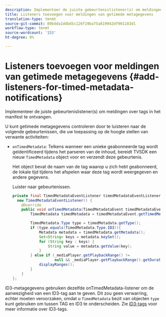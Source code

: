 ```yaml
---
description: Implementeer de juiste gebeurtenislistener(s) om meldingen over tags in het manifest te ontvangen.
title: Listeners toevoegen voor meldingen van getimede metagegevens
translation-type: tm+mt
source-git-commit: 89bdda1d4bd5c126f19ba75a819942df901183d1
workflow-type: tm+mt
source-wordcount: '153'
ht-degree: 0%

---
```



# Listeners toevoegen voor meldingen van getimede metagegevens {#add-listeners-for-timed-metadata-notifications}

Implementeer de juiste gebeurtenislistener(s) om meldingen over tags in het manifest te ontvangen.

U kunt getimede metagegevens controleren door te luisteren naar de volgende gebeurtenissen, die uw toepassing op de hoogte stellen van verwante activiteiten:

* `onTimedMetadata`: Telkens wanneer een unieke geabonneerde tag wordt geïdentificeerd tijdens het parseren van de inhoud, bereidt TVSDK een nieuw  `TimedMetadata` object voor en verzendt deze gebeurtenis.

   Het object bevat de naam van de tag waarop u zich hebt geabonneerd, de lokale tijd tijdens het afspelen waar deze tag wordt weergegeven en andere gegevens.

   Luister naar gebeurtenissen.

   ```java
   private final TimedMetadataEventListener timedMetadataEventListener =  
     new TimedMetadataEventListener() { 
       @Override 
       public void onTimedMetadata(TimedMetadataEvent timedMetadataEvent) { 
           TimedMetadata timedMetadata = timedMetadataEvent.getTimedMetadata(); 
   
           TimedMetadata.Type type = timedMetadata.getType(); 
           if (type.equals(TimedMetadata.Type.ID3)){ 
               Metadata metadata = timedMetadata.getMetadata(); 
               Set<String> keys = metadata.keySet(); 
               for (String key : keys) { 
                   String value = metadata.getValue(key); 
               } 
           } else if (_mediaPlayer.getPlaybackRange() !=  
                      null && _mediaPlayer.getPlaybackRange().getDuration() > 0) { 
               displayRanges(); 
           } 
       } 
   }; 
   ```

ID3-metagegevens gebruiken dezelfde onTimedMetadata-listener om de aanwezigheid van een ID3-tag aan te geven. Dit zou geen verwarring, echter moeten veroorzaken, omdat u `TimedMetadata` bezit van objecten `type` kunt gebruiken om tussen TAG en ID3 te onderscheiden. Zie [ID3-tags](../../../tvsdk-1.4-for-android/notification-system/android-1.4-id3-metadata-retrieve.md) voor meer informatie over ID3-tags.
